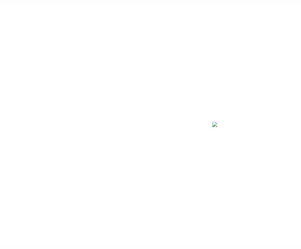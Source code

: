 # <!DOCTYPE html>
<!--
	NOTES:
	1. All tokens are represented by '$' sign in the template.
	2. You can write your code only wherever mentioned.
	3. All occurrences of existing tokens will be replaced by their appropriate values.
	4. Blank lines will be removed automatically.
	5. Remove unnecessary comments before creating your template.
-->
<html>
<head>
<meta charset="UTF-8">
<meta name="authoring-tool" content="Adobe_Animate_CC">
<title>Jellyfish Infographic</title>
<!-- write your code here -->
<style>
  #animation_container, #_preload_div_ {
	position:absolute;
	margin:auto;
	left:0;right:0;
	top:0;bottom:0;
  }
</style>
<script src="https://code.createjs.com/1.0.0/createjs.min.js"></script>
<script src="Jellyfish Infographic.js"></script>
<script>
var canvas, stage, exportRoot, anim_container, dom_overlay_container, fnStartAnimation;
function init() {
	canvas = document.getElementById("canvas");
	anim_container = document.getElementById("animation_container");
	dom_overlay_container = document.getElementById("dom_overlay_container");
	var comp=AdobeAn.getComposition("B845C69B0FD3854FACA080060C501681");
	var lib=comp.getLibrary();
	handleComplete({},comp);
}
function handleComplete(evt,comp) {
	//This function is always called, irrespective of the content. You can use the variable "stage" after it is created in token create_stage.
	var lib=comp.getLibrary();
	var ss=comp.getSpriteSheet();
	var preloaderDiv = document.getElementById("_preload_div_");
	preloaderDiv.style.display = 'none';
	canvas.style.display = 'block';
	exportRoot = new lib.interactivecartoon();
	stage = new lib.Stage(canvas);	
	//Registers the "tick" event listener.
	fnStartAnimation = function() {
		stage.addChild(exportRoot);
		createjs.Ticker.framerate = lib.properties.fps;
		createjs.Ticker.addEventListener("tick", stage);
	}	    
	//Code to support hidpi screens and responsive scaling.
	AdobeAn.makeResponsive(true,'both',true,1,[canvas,preloaderDiv,anim_container,dom_overlay_container]);	
	AdobeAn.compositionLoaded(lib.properties.id);
	fnStartAnimation();
}
</script>
<!-- write your code here -->
</head>
<body onload="init();" style="margin:0px;">
	<div id="animation_container" style="background-color:rgba(255, 255, 255, 1.00); width:1366px; height:768px">
		<canvas id="canvas" width="1366" height="768" style="position: absolute; display: none; background-color:rgba(255, 255, 255, 1.00);"></canvas>
		<div id="dom_overlay_container" style="pointer-events:none; overflow:hidden; width:1366px; height:768px; position: absolute; left: 0px; top: 0px; display: none;">
		</div>
	</div>
    <div id='_preload_div_' style='position:absolute; top:0; left:0; display: inline-block; height:768px; width: 1366px; text-align: center;'>	<span style='display: inline-block; height: 100%; vertical-align: middle;'></span>	<img src=images/_preloader.gif style='vertical-align: middle; max-height: 100%'/></div>
</body>
</html>
